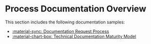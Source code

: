 # Process Documentation Overview

This section includes the following documentation samples:

<div class="grid cards" markdown>

- [:material-sync: Documentation Request Process](process_request_doc.md)
- [:material-chart-box: Technical Documentation Maturity Model](tdmm.md)

</div>
